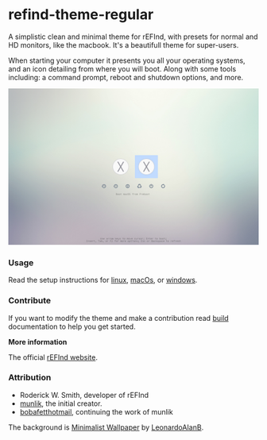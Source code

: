 # refind-theme-regular

A simplistic clean and minimal theme for rEFInd, with presets for normal and HD monitors, like the macbook. It's a beautifull theme for super-users.

When starting your computer it presents you all your operating systems, and an icon detailing from where you will boot. Along with some tools including: a command prompt, reboot and shutdown options, and more.

![screenshot][screenshot]

### Usage

Read the setup instructions for [linux](docs/install-linux.md), [macOs](docs/install-macos.md), or [windows](docs/install-windows).

### Contribute

If you want to modify the theme and make a contribution read [build](docs/build.md) documentation to help you get started.

**More information**

The official [rEFInd website][refind-website].

### Attribution

- Roderick W. Smith, developer of rEFInd
- [munlik][refind-theme-original], the initial creator.
- [bobafetthotmail][refind-theme-regular], continuing the work of munlik

The background is [Minimalist Wallpaper][wallpaper] by
[LeonardoAIanB][wallpaper-author].

[screenshot]: /screenshot.jpg
[refind-website]: https://www.rodsbooks.com/refind/
[refind-theme-original]: https://github.com/munlik/refind-theme-regular
[refind-theme-regular]: https://github.com/bobafetthotmail/refind-theme-regular
[wallpaper]: https://leonardoalanb.deviantart.com/art/Minimalist-wallpaper-295519786
[wallpaper-author]: https://leonardoalanb.deviantart.com/
